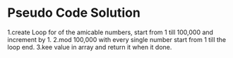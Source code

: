 # Pseudo Code Solution
1.create Loop for of the amicable numbers, start from 1 till 100,000 and increment by 1.
2.mod 100,000 with every single number start from 1 till the loop end.
3.kee value in array and return it when it done.